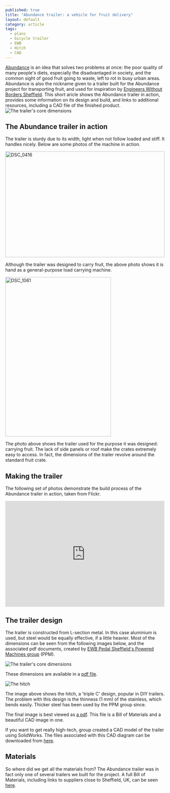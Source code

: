 ```yaml
---
published: true
title: "Abundance trailer: a vehicle for fruit delivery"
layout: default
category: article
tags: 
  - plans
  - bicycle trailer
  - EWB
  - Hitch
  - CAD
---
```


[Abundance](http://growsheffield.com/abundance/) is an idea that solves two problems at once: the poor quality of many people's diets, especially the disadvantaged in society, and the common sight of good fruit going to waste, left to rot in busy urban areas. 
Abundance is also the nickname given to a trailer built for the Abundance project for transporting fruit, and used for inspiration by [Engineers Without Borders Sheffield](https://ewb.shef.ac.uk/). This short aricle shows the Abundance trailer in action, provides some information on its design and build, and links to additional resources, including a CAD file of the finished product. ![The trailer's core dimensions](http://ecotechnologies.github.com/images/Abundance-trailer3.png)

## The Abundance trailer in action

The trailer is sturdy due to its width, light when not follow loaded and stiff. It handles nicely. Below are some photos of the machine in action. 

<a href="http://www.flickr.com/photos/97888609@N02/10509807436/" title="DSC_0416 by robinlovelace, on Flickr"><img src="http://farm8.staticflickr.com/7370/10509807436_23206bb7b9.jpg" width="500" height="332" alt="DSC_0416"></a>

Although the trailer was designed to carry fruit, the above photo shows it is hand as a general-purpose load carrying machine. 

<a href="http://www.flickr.com/photos/97888609@N02/10509820194/" title="DSC_1061 by robinlovelace, on Flickr"><img src="http://farm6.staticflickr.com/5475/10509820194_6d583286fc.jpg" width="332" height="500" alt="DSC_1061"></a>

The photo above shows the trailer used for the purpose it was designed: carrying fruit. The lack of side panels or roof make the crates extremely easy to access. In fact, the dimensions of the trailer revolve around the standard fruit crate. 

## Making the trailer

The following set of photos demonstrate the build process of the Abundance trailer in action, taken from Flickr. 

<iframe src="https://www.flickr.com/photos/97888609@N02/10509991073/player/11d1800a82" height="332" width="500"  frameborder="0" allowfullscreen webkitallowfullscreen mozallowfullscreen oallowfullscreen msallowfullscreen></iframe>

## The trailer design

The trailer is constructed from L-section metal. In this case aluminium is used, but steel would be equally effective, if a little heavier. Most of the dimensions can be seen from the following images below, and the associated pdf documents, created by [EWB Pedal Sheffield's Powered Machines group](https://ewb.shef.ac.uk/projects/pedal-powered-machines/) (PPM).

![The trailer's core dimensions](http://ecotechnologies.github.com/images/Abundance-trailer3.png)

These dimensions are available in a [pdf file](http://uspace.shef.ac.uk/servlet/JiveServlet/download/54138-1-40255/Assembly%20of%20Trailer%20drawing%203.PDF).

![The hitch](http://ecotechnologies.github.com/images/Abundance-trailer2.png)

The image above shows the hitch, a 'triple C' design, popular in DIY trailers. The problem with this design is the thinness (1 mm) of the stainless, which bends easily. Thicker steel has been used by the PPM group since. 

The final image is best viewed as [a pdf](http://uspace.shef.ac.uk/servlet/JiveServlet/download/54138-1-40260/Assembly%20of%20Trailer%20drawing%201.PDF). This file is a Bill of Materials and a beautiful CAD image in one. 

If you want to get really high-tech,  group created a CAD model of the trailer using SolidWorks. The files associated with this CAD diagram can be downloaded from [here](http://uspace.shef.ac.uk/servlet/JiveServlet/download/54139-1-40261/Assembly%20of%20Trailer.SLDASM.zip).

## Materials

So where did we get all the materials from? The Abundance trailer was in fact only one of several trailers we built for the project. A full Bill of Materials, including links to suppliers close to Sheffield, UK, can be seen [here](https://docs.google.com/spreadsheet/ccc?key=0AlDMH7lcqBCodHZwMFNfajVqOEk0bkRIOElJRHJ1eUE&usp=sharing).
